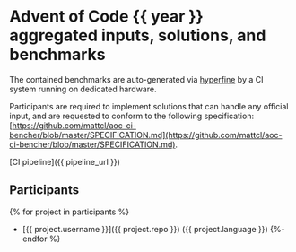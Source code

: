 # Advent of Code {{ year }} aggregated inputs, solutions, and benchmarks

The contained benchmarks are auto-generated via
[hyperfine](https://github.com/sharkdp/hyperfine) by a CI system running on
dedicated hardware.

Participants are required to implement solutions that can handle any official
input, and are requested to conform to the following specification:
[https://github.com/mattcl/aoc-ci-bencher/blob/master/SPECIFICATION.md](https://github.com/mattcl/aoc-ci-bencher/blob/master/SPECIFICATION.md).

[CI pipeline]({{ pipeline_url }})


## Participants
{% for project in participants %}
- [{{ project.username }}]({{ project.repo }}) ({{ project.language }})
{%- endfor %}
